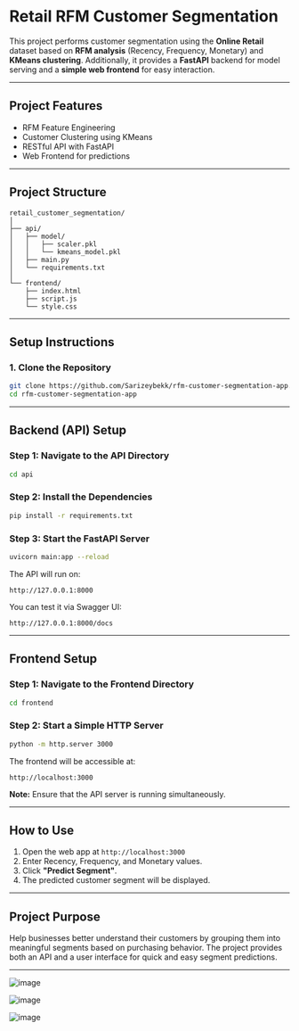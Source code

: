 # Retail RFM Customer Segmentation

This project performs customer segmentation using the **Online Retail** dataset based on **RFM analysis** (Recency, Frequency, Monetary) and **KMeans clustering**. Additionally, it provides a **FastAPI** backend for model serving and a **simple web frontend** for easy interaction.

---

##  Project Features

- RFM Feature Engineering
- Customer Clustering using KMeans
- RESTful API with FastAPI
- Web Frontend for predictions

---

##  Project Structure

```
retail_customer_segmentation/
│
├── api/
│   ├── model/
│   │   ├── scaler.pkl
│   │   └── kmeans_model.pkl
│   ├── main.py
│   └── requirements.txt
│
└── frontend/
    ├── index.html
    ├── script.js
    └── style.css
```

---

##  Setup Instructions

### 1. Clone the Repository

```bash
git clone https://github.com/Sarizeybekk/rfm-customer-segmentation-app.git
cd rfm-customer-segmentation-app
```

---

##  Backend (API) Setup

### Step 1: Navigate to the API Directory
```bash
cd api
```

### Step 2: Install the Dependencies
```bash
pip install -r requirements.txt
```

### Step 3: Start the FastAPI Server
```bash
uvicorn main:app --reload
```

The API will run on:
```
http://127.0.0.1:8000
```
You can test it via Swagger UI:
```
http://127.0.0.1:8000/docs
```

---

##  Frontend Setup

### Step 1: Navigate to the Frontend Directory
```bash
cd frontend
```

### Step 2: Start a Simple HTTP Server
```bash
python -m http.server 3000
```

The frontend will be accessible at:
```
http://localhost:3000
```

**Note:** Ensure that the API server is running simultaneously.

---

##  How to Use

1. Open the web app at `http://localhost:3000`
2. Enter Recency, Frequency, and Monetary values.
3. Click **"Predict Segment"**.
4. The predicted customer segment will be displayed.

---

##  Project Purpose

Help businesses better understand their customers by grouping them into meaningful segments based on purchasing behavior. The project provides both an API and a user interface for quick and easy segment predictions.

---
![image](https://github.com/user-attachments/assets/fb4b4a3b-4b13-43bd-b810-11e553cc73a0)

![image](https://github.com/user-attachments/assets/bcd56612-1011-4331-b327-e0539cad9e17)

![image](https://github.com/user-attachments/assets/a825163a-7569-45f2-b598-652bdf6e8bf5)

